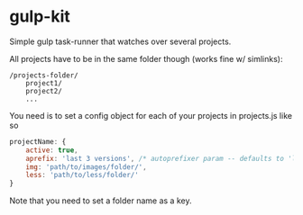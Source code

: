 # gulp-kit

Simple gulp task-runner that watches over several projects.

All projects have to be in the same folder though (works fine w/ simlinks):
```
/projects-folder/
    project1/
    project2/
    ...
```

You need is to set a config object for each of your projects in projects.js like so
```javascript
projectName: {
    active: true,
    aprefix: 'last 3 versions', /* autoprefixer param -- defaults to 'last 3 versions' if empty */
    img: 'path/to/images/folder/',
    less: 'path/to/less/folder/'
}
```

Note that you need to set a folder name as a key.
